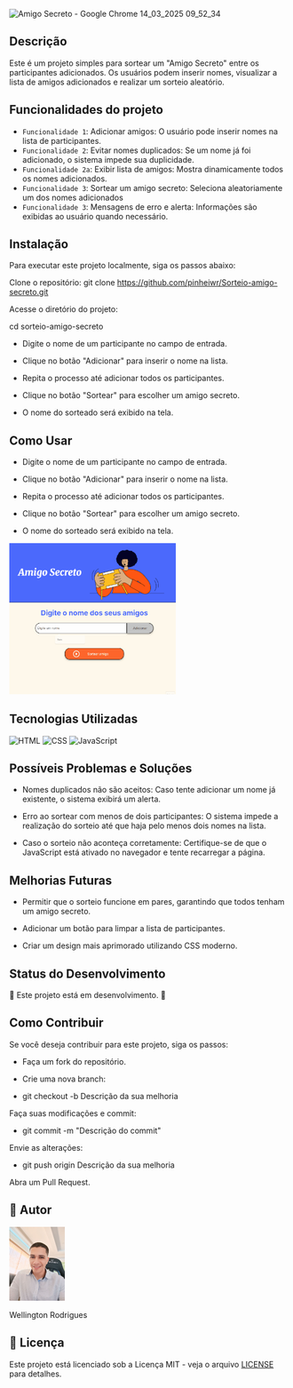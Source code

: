 ![Amigo Secreto - Google Chrome 14_03_2025 09_52_34](https://github.com/user-attachments/assets/89b37784-564c-41e4-b507-2554ffaa7599)

## Descrição
<p1>Este é um projeto simples para sortear um "Amigo Secreto" entre os participantes adicionados. Os usuários podem inserir nomes, visualizar a lista de amigos adicionados e realizar um sorteio aleatório.</p1>

## Funcionalidades do projeto

- `Funcionalidade 1`: Adicionar amigos: O usuário pode inserir nomes na lista de participantes.
- `Funcionalidade 2`: Evitar nomes duplicados: Se um nome já foi adicionado, o sistema impede sua duplicidade.
- `Funcionalidade 2a`: Exibir lista de amigos: Mostra dinamicamente todos os nomes adicionados.
- `Funcionalidade 3`: Sortear um amigo secreto: Seleciona aleatoriamente um dos nomes adicionados
- `Funcionalidade 3`: Mensagens de erro e alerta: Informações são exibidas ao usuário quando necessário.


## Instalação   
<p2>Para executar este projeto localmente, siga os passos abaixo:</p2>

Clone o repositório:
git clone https://github.com/pinheiwr/Sorteio-amigo-secreto.git

Acesse o diretório do projeto:

cd sorteio-amigo-secreto

- Digite o nome de um participante no campo de entrada.

- Clique no botão "Adicionar" para inserir o nome na lista.

- Repita o processo até adicionar todos os participantes.

- Clique no botão "Sortear" para escolher um amigo secreto.

- O nome do sorteado será exibido na tela.

## Como Usar
- Digite o nome de um participante no campo de entrada.

- Clique no botão "Adicionar" para inserir o nome na lista.

- Repita o processo até adicionar todos os participantes.

- Clique no botão "Sortear" para escolher um amigo secreto.

- O nome do sorteado será exibido na tela.

<img src="https://github.com/pinheiwr/Sorteio-amigo-secreto/blob/main/Anima%C3%A7%C3%A3o.gif?raw=true" alt="Funcionamento" width="300">

## Tecnologias Utilizadas

<div>
  <img src="https://img.shields.io/badge/HTML-239120?style=for-the-badge&logo=html5&logoColor=white" alt="HTML">
  <img src="https://img.shields.io/badge/CSS-239120?style=for-the-badge&logo=css3&logoColor=white" alt="CSS">
  <img src="https://img.shields.io/badge/JavaScript-F7DF1E?style=for-the-badge&logo=javascript&logoColor=black" alt="JavaScript">
</div>

## Possíveis Problemas e Soluções

- Nomes duplicados não são aceitos: Caso tente adicionar um nome já existente, o sistema exibirá um alerta.

- Erro ao sortear com menos de dois participantes: O sistema impede a realização do sorteio até que haja pelo menos dois nomes na lista.

- Caso o sorteio não aconteça corretamente: Certifique-se de que o JavaScript está ativado no navegador e tente recarregar a página.

## Melhorias Futuras  

- Permitir que o sorteio funcione em pares, garantindo que todos tenham um amigo secreto.

- Adicionar um botão para limpar a lista de participantes.

- Criar um design mais aprimorado utilizando CSS moderno.

## Status do Desenvolvimento

🚧 Este projeto está em desenvolvimento. 🚧

## Como Contribuir

Se você deseja contribuir para este projeto, siga os passos:

- Faça um fork do repositório.

- Crie uma nova branch:

- git checkout -b Descrição da sua melhoria

Faça suas modificações e commit:

- git commit -m "Descrição do commit"

Envie as alterações:

- git push origin Descrição da sua melhoria

Abra um Pull Request.

## 👤 Autor

<div>
  <img src="https://github.com/pinheiwr/Sorteio-amigo-secreto/blob/main/1714315682106.jpg?raw=true" alt="Wellington Rodrigues" width="100">
  <p>Wellington Rodrigues</p>
</div>         

## 📄 Licença

Este projeto está licenciado sob a Licença MIT - veja o arquivo [LICENSE](LICENSE) para detalhes.

